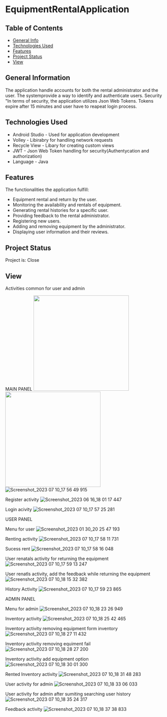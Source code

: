# EquipmentRentalApplication

## Table of Contents
* [General Info](#general-information)
* [Technologies Used](#technologies-used)
* [Features](#features)
* [Project Status](#project-status)
* [View](#view)


## General Information
The application handle accounts for both the rental administrator and the user.
The systemprovide a way to identify and authenticate users. Security "In terms of security, the application utilizes Json Web Tokens. 
Tokens expire after 15 minutes and user have to reapeat login process.


## Technologies Used
- Android Studio - Used for application development 
- Volley - Libirabry for handling network requests
- Recycle View - Libary for creating custom views
- JWT - Json Web Token handling for security(Authentycation and authorization)
- Language - Java


## Features
The functionalities the application fulfill: 
- Equipment rental and return by the user.
- Monitoring the availability and rentals of equipment.
- Generating rental histories for a specific user.
- Providing feedback to the rental administrator.
- Registering new users.
- Adding and removing equipment by the administrator.
- Displaying user information and their reviews.


## Project Status
Project is: Close

## View
Activities common for user and admin

MAIN PANEL 
<img src="C:\Users\murba\Desktop\RENATAL SERVICE READ Me\main.jpg" width="300" /> <img src="C:\Users\murba\Desktop\RENATAL SERVICE READ Me\main.jpg" width="300" />
![Screenshot_2023 07 10_17 56 49 915](https://github.com/JagodaDawidowska/EquipmentRentalApplication/assets/107955890/3f396429-4d81-4abe-a12e-5b8a8ef26a80)


Register activity
![Screenshot_2023 06 16_18 01 17 447](https://github.com/JagodaDawidowska/EquipmentRentalApplication/assets/107955890/d2b055e6-6d09-461d-b147-192fce68305f)


Login acivity
![Screenshot_2023 07 10_17 57 25 281](https://github.com/JagodaDawidowska/EquipmentRentalApplication/assets/107955890/2a8fcbd4-23e1-4322-99f1-03d169185ba9)




USER PANEL

Menu for user
![Screenshot_2023 01 30_20 25 47 193](https://github.com/JagodaDawidowska/EquipmentRentalApplication/assets/107955890/7fff290a-2b0b-46ef-b803-00e7410a9f32)


Renting activity 
![Screenshot_2023 07 10_17 58 11 731](https://github.com/JagodaDawidowska/EquipmentRentalApplication/assets/107955890/7c32c12d-0bff-457c-a876-12c13e036ef3)


Sucess rent
![Screenshot_2023 07 10_17 58 16 048](https://github.com/JagodaDawidowska/EquipmentRentalApplication/assets/107955890/bcfaa0ea-e0f4-499f-ac44-7fbe32da9303)


User renatals activity for returning the equipment
![Screenshot_2023 07 10_17 59 13 247](https://github.com/JagodaDawidowska/EquipmentRentalApplication/assets/107955890/077ce94b-ceb2-4cc8-8e9b-75cabffbbdf5)

User renatls activity, add the feedback while returning the equipment
![Screenshot_2023 07 10_18 15 32 382](https://github.com/JagodaDawidowska/EquipmentRentalApplication/assets/107955890/8c927cd3-c8bf-4073-9435-91b85662fdda)


History Activity
![Screenshot_2023 07 10_17 59 23 865](https://github.com/JagodaDawidowska/EquipmentRentalApplication/assets/107955890/e034a7af-b239-4e00-a21d-0e4a4bf2d996)


ADMIN PANEL


Menu for admin
![Screenshot_2023 07 10_18 23 26 949](https://github.com/JagodaDawidowska/EquipmentRentalApplication/assets/107955890/836b74fa-8a33-4d17-a69d-b06a26416b58)


Inventory activity
![Screenshot_2023 07 10_18 25 42 465](https://github.com/JagodaDawidowska/EquipmentRentalApplication/assets/107955890/1f268a46-8a00-484d-b665-228f06339c56)


Inventory activity removing equipment form inventory
![Screenshot_2023 07 10_18 27 11 432](https://github.com/JagodaDawidowska/EquipmentRentalApplication/assets/107955890/50a15b66-69a7-43d4-805e-cc304a057d3f)


Inventory activity removing equiment fail
![Screenshot_2023 07 10_18 28 27 200](https://github.com/JagodaDawidowska/EquipmentRentalApplication/assets/107955890/ec42a8cd-5318-4567-b012-5fdcc5551653)


Inventory activity add equipment option
![Screenshot_2023 07 10_18 30 01 300](https://github.com/JagodaDawidowska/EquipmentRentalApplication/assets/107955890/919d011d-2d9e-423c-8f8d-a0cf48762727)


Rented Inventory activity 
![Screenshot_2023 07 10_18 31 48 283](https://github.com/JagodaDawidowska/EquipmentRentalApplication/assets/107955890/794424c4-2da9-4d4d-b49a-01101c8faabc)


User activity for admin
![Screenshot_2023 07 10_18 33 06 033](https://github.com/JagodaDawidowska/EquipmentRentalApplication/assets/107955890/9ef098f9-99d2-44fc-9140-9bac91f67fe1)


User activity for admin after sumiting searching user history 
![Screenshot_2023 07 10_18 35 24 317](https://github.com/JagodaDawidowska/EquipmentRentalApplication/assets/107955890/6da080cd-62b4-4fd1-b5c0-b8e184609429)


Feedback activity 
![Screenshot_2023 07 10_18 37 38 833](https://github.com/JagodaDawidowska/EquipmentRentalApplication/assets/107955890/f7d8a6b3-6706-4921-b1c2-e47b44643e4d)




























